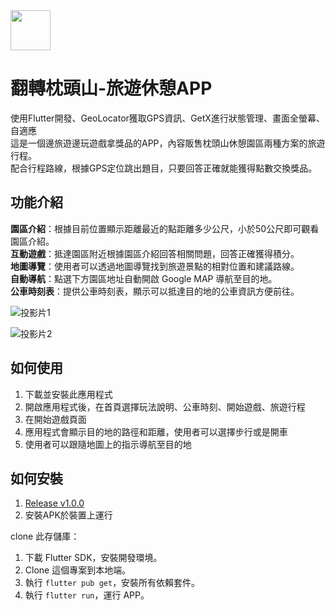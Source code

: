 <img style="width:64px" src="https://user-images.githubusercontent.com/13403218/228835621-482b2ea0-cbf3-4246-9d65-8a4297fecc54.png" />

# 翻轉枕頭山-旅遊休憩APP

使用Flutter開發、GeoLocator獲取GPS資訊、GetX進行狀態管理、畫面全螢幕、自適應  
這是一個邊旅遊邊玩遊戲拿獎品的APP，內容販售枕頭山休憩園區兩種方案的旅遊行程。  
配合行程路線，根據GPS定位跳出題目，只要回答正確就能獲得點數交換獎品。

## 功能介紹
**園區介紹**：根據目前位置顯示距離最近的點距離多少公尺，小於50公尺即可觀看園區介紹。  
**互動遊戲**：抵達園區附近根據園區介紹回答相關問題，回答正確獲得積分。  
**地圖導覽**：使用者可以透過地圖導覽找到旅遊景點的相對位置和建議路線。  
**自動導航**：點選下方園區地址自動開啟 Google MAP 導航至目的地。  
**公車時刻表**：提供公車時刻表，顯示可以抵達目的地的公車資訊方便前往。  

![投影片1](https://user-images.githubusercontent.com/86880683/225528184-4b4bd503-02c7-4528-a246-464c5f433ce3.JPG)

![投影片2](https://user-images.githubusercontent.com/86880683/225528192-b77e5fc6-9735-4bcd-929c-107cbc94e1df.JPG)

## 如何使用
1. 下載並安裝此應用程式
2. 開啟應用程式後，在首頁選擇玩法說明、公車時刻、開始遊戲、旅遊行程
3. 在開始遊戲頁面
4. 應用程式會顯示目的地的路徑和距離，使用者可以選擇步行或是開車
5. 使用者可以跟隨地圖上的指示導航至目的地

## 如何安裝
1. [Release v1.0.0](https://github.com/davidlai0263/pillow/releases/tag/flutter)
2. 安裝APK於裝置上運行

clone 此存儲庫：
1. 下載 Flutter SDK，安裝開發環境。
2. Clone 這個專案到本地端。
3. 執行 ```flutter pub get```，安裝所有依賴套件。
4. 執行 ```flutter run```，運行 APP。

